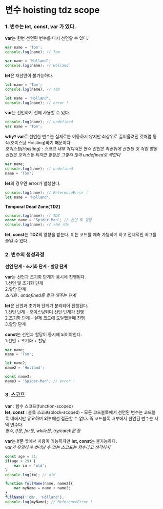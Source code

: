 변수 hoisting tdz scope
=============

### 1. 변수는 let, const, var 가 있다.

**var**는 한번 선언된 변수를 다시 선언할 수 있다.
```javascript
var name = 'Tom';
console.log(name); // Tom

var name = 'Holland';
console.log(name); // Holland
```

**let**은 재선언이 불가능하다.
```javascript
let name = 'Tom';
console.log(name); // Tom

let name = 'Holland';
console.log(name); // error !
```

**var**는 선언하기 전에 사용할 수 있다.
```javascript
console.log(name); // undefined
var name = 'Tom';
```
**why? var**로 선언한 변수는 실제로는 이동하지 않지만 최상위로 끌어올려진 것처럼 동작(호이스팅 Hoisting)하기 때문이다.   
*호이스팅(Hoisting) : 스코프 내부 어디서든 변수 선언은 최상위에 선언된 것 처럼 행동*   
*선언은 호이스팅 되지만 할당은 그렇지 않아 undefined로 찍힌다*   
```javascript
var name;
console.log(name); // undefined
name = 'Tom';
```

**let**의 경우엔 error가 발생한다.
```javascript
console.log(name); // ReferenceError !
let name = 'Holland';
```

**Temporal Dead Zone(TDZ)**
```javascript
console.log(name); // TDZ
const name = 'Spider-Man'; // 선언 및 할당
console.log(name); // 사용 가능
```
**let, const**는 **TDZ**의 영향을 받는다.
이는 코드를 예측 가능하게 하고 전제적인 버그를 줄일 수 있다.

### 2. 변수의 생성과정

**선언 단계 - 초기화 단계 - 할당 단계**

**var**는 선언과 초기화 단계가 동시에 진행된다.   
1.선언 및 초기화 단계   
2.할당 단계   
*초기화 : undefined를 할당 해주는 단계*   

**let**은 선언과 초기화 단계가 분리되어 진행된다.   
1.선언 단계 - 호이스팅되며 선언 단계가 진행   
2.초기화 단계 - 실제 코드에 도달했을때 진행   
3.할당 단계   

**const**는 선언과 할당이 동시에 되어야한다.   
1.선언 + 초기화 + 할당   

```javascript
var name;
name = 'Tom';

let name2;
name2 = 'Holland';

const name3;
name3 = 'Spider-Man'; // error !
```

### 3. 스코프

**var** : 함수 스코프(function-scoped)   
**let, const** : 블록 스코프(block-scoped) - 모든 코드블록에서 선언된 변수는 코드블록 내에서만 유요하며 외부에선 접근할 수 없다. 즉 코드블록 내부에서 선언된 변수는 지역 변수다.   
*함수, if문, for문, while문, try/catch문 등*   

**var**는 if문 밖에서 사용이 가능하지만 **let, const**는 불가능하다.   
*var가 유일하게 벗어날 수 없는 스코프는 함수라고 생각하자*   
```javascript
const age = 31;
if(age > 29) {
    var im = 'old';
}
console.log(im); // old

function fullName(name, name2){
    var myName = name + name2;
}
fullName('Tom', 'Holland');
console.log(myName); // ReferenceError !
```
